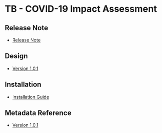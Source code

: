 # TB - COVID-19 Impact Assessment

## Release Note

- [Release Note](#tb-impax-release-note)

## Design

- [Version 1.0.1](#tb-impax-design)

## Installation

- [Installation Guide](#tb-impax-installation)

## Metadata Reference

- [Version 1.0.1](https://packages.dhis2.org/en/TB_IMPAX/1.0.1/DHIS2.39/TB_IMPAX_COMPLETE_1.0.1_DHIS2.39.xlsx)

